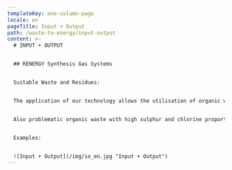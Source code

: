 ```yaml
---
templateKey: one-column-page
locale: en
pageTitle: Input + Output
path: /waste-to-energy/input-output
content: >-
  # INPUT + OUTPUT


  ## RENERGY Synthesis Gas Systems


  Suitable Waste and Residues:


  The application of our technology allows the utilisation of organic waste and residues with any heat value – amongst others municipal solid waste, bio waste, high calorific and even contaminated input material.


  Also problematic organic waste with high sulphur and chlorine proportions can be utilised since the RENERGY Synthesis Gas Systems are equipped with a comprehensive gas cleaning system.


  Examples:


  ![Input + Output](/img/io_en.jpg "Input + Output")
---
```

